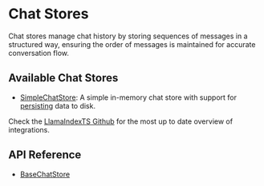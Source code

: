 # Chat Stores

Chat stores manage chat history by storing sequences of messages in a structured way, ensuring the order of messages is maintained for accurate conversation flow.

## Available Chat Stores

- [SimpleChatStore](../../../api/classes/SimpleChatStore.md): A simple in-memory chat store with support for [persisting](../index.md#local-storage) data to disk.

Check the [LlamaIndexTS Github](https://github.com/run-llama/LlamaIndexTS) for the most up to date overview of integrations.

## API Reference

- [BaseChatStore](../../../api/interfaces/BaseChatStore.md)
